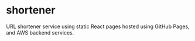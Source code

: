 # shortener
URL shortener service using static React pages hosted using GitHub Pages, and AWS backend services.
